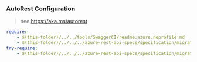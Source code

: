 ### AutoRest Configuration
> see https://aka.ms/autorest

``` yaml
require:
    - $(this-folder)/../../tools/SwaggerCI/readme.azure.noprofile.md
    - $(this-folder)/../../../azure-rest-api-specs/specification/migrate/resource-manager/Microsoft.Migrate/AssessmentProjects/readme.md
try-require:
    - $(this-folder)/../../../azure-rest-api-specs/specification/migrate/resource-manager/Microsoft.Migrate/AssessmentProjects/readme.powershell.md
```
